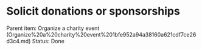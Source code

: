 # Solicit donations or sponsorships

Parent item: Organize a charity event (Organize%20a%20charity%20event%201bfe952a94a38160a621cdf7ce26d3c4.md)
Status: Done